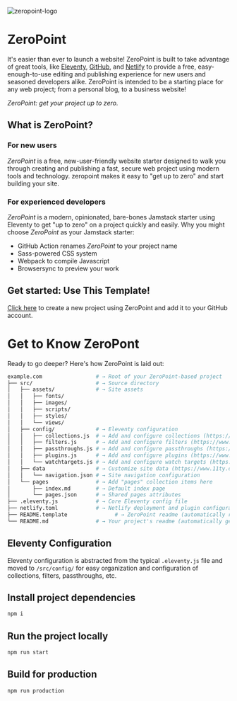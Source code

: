 ![zeropoint-logo](https://user-images.githubusercontent.com/2457670/136286979-a5e2d90b-518e-4ce5-a50c-6696add0f302.png)

# ZeroPoint
It's easier than ever to launch a website! ZeroPoint is built to take advantage of great tools, like [Eleventy](https://www.11ty.dev), [GitHub](https://github.com), and [Netlify](https://netlify.com) to provide a free, easy-enough-to-use editing and publishing experience for new users and seasoned developers alike. ZeroPoint is intended to be a starting place for any web project; from a personal blog, to a business website!

_ZeroPoint: get your project up to zero._

## What is ZeroPoint?
### For new users
_ZeroPoint_ is a free, new-user-friendly website starter designed to walk you through creating and publishing a fast, secure web project using modern tools and technology. zeropoint makes it easy to "get up to zero" and start building your site.

### For experienced developers
_ZeroPoint_ is a modern, opinionated, bare-bones Jamstack starter using Eleventy to get "up to zero" on a project quickly and easily.
Why you might choose _ZeroPoint_ as your Jamstack starter:
* GitHub Action renames _ZeroPoint_ to your project name
* Sass-powered CSS system
* Webpack to compile Javascript
* Browsersync to preview your work

 ## Get started: Use This Template!
[Click here](https://github.com/MWDelaney/ZeroPoint/generate) to create a new project using ZeroPoint and add it to your GitHub account. 

# Get to Know ZeroPont
Ready to go deeper? Here's how ZeroPoint is laid out:

```sh
example.com                 # → Root of your ZeroPoint-based project
├── src/                    # → Source directory
│   ├── assets/             # → Site assets
│   │   ├── fonts/
│   │   ├── images/
│   │   ├── scripts/
│   │   ├── styles/
│   │   └── views/
│   ├── config/             # → Eleventy configuration
│   │   ├── collections.js  # → Add and configure collections (https://www.11ty.dev/docs/collections/)
│   │   ├── filters.js      # → Add and configure filters (https://www.11ty.dev/docs/filters/)
│   │   ├── passthroughs.js # → Add and configure passthroughs (https://www.11ty.dev/docs/copy/)
│   │   ├── plugins.js      # → Add and configure plugins (https://www.11ty.dev/docs/plugins/)
│   │   └── watchtargets.js # → Add and configure watch targets (https://www.11ty.dev/docs/watch-serve/)
│   ├── data                # → Customize site data (https://www.11ty.dev/docs/data/)
│   │   └── navigation.json # → Site navigation configuration
│   └── pages               # → Add "pages" collection items here
│       ├── index.md        # → Default index page
│       └── pages.json      # → Shared pages attributes
├── .eleventy.js            # → Core Eleventy config file
├── netlify.toml            # → Netlify deployment and plugin configuration (optional)
├── README.template               # → ZeroPoint readme (automatically removed when this template is used)
└── README.md               # → Your project's readme (automatically generated when this template is used)
```

## Eleventy Configuration
Eleventy configuration is abstracted from the typical `.eleventy.js` file and moved to `/src/config/` for easy organization and configuration of collections, filters, passthroughs, etc.
## Install project dependencies
```bash
npm i
```

## Run the project locally
```bash
npm run start
```

## Build for production
```bash
npm run production
```
